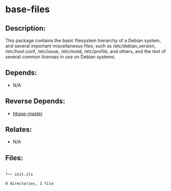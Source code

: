 # base-files

## Description:

This package contains the basic filesystem hierarchy of a Debian system, and several important miscellaneous files, such as /etc/debian_version, /etc/host.conf, /etc/issue, /etc/motd, /etc/profile, and others, and the text of several common licenses in use on Debian systems.

## Depends:

  -  N/A

## Reverse Depends:

  -  [hbase-master](salt/hbase-master)

## Relates:

  -  N/A

## Files:

```bash
.
└── init.sls

0 directories, 1 file
```
